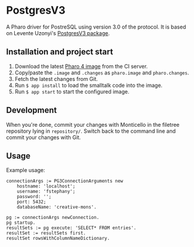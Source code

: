 # PostgresV3

A Pharo driver for PostreSQL using version 3.0 of the protocol.
It is based on Levente Uzonyi's [PostgresV3 package](http://www.squeaksource.com/PostgresV3.html).


## Installation and project start

1. Download the latest [Pharo 4 image](http://files.pharo.org/image/40/latest.zip) from the CI server.
2. Copy/paste the `.image` and `.changes` as `pharo.image` and `pharo.changes`.
3. Fetch the latest changes from Git.
3. Run `$ app install` to load the smalltalk code into the image.
4. Run `$ app start` to start the configured image.

## Development

When you're done, commit your changes with Monticello in the filetree repository lying in `repository/`. Switch back to the command line and commit your changes with Git.

## Usage

Example usage:

	connectionArgs := PG3ConnectionArguments new
		hostname: 'localhost';
		username: 'fstephany';
		password: '';
		port: 5432;
		databaseName: 'creative-mons'.
	
	pg := connectionArgs newConnection.
	pg startup.
	resultSets := pg execute: 'SELECT* FROM entries'.
	resultSet := resultSets first.
	resultSet rowsWithColumnNameDictionary.




